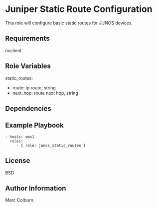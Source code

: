 Juniper Static Route Configuration
=========

This role will configure basic static routes for JUNOS devices.

Requirements
------------
ncclient


Role Variables
--------------
static_routes:
* route: ip route, string
* next_hop: route next hop, string

Dependencies
------------


Example Playbook
----------------

    - hosts: vmx1
      roles:
         - { role: junos_static_routes }

License
-------

BSD

Author Information
------------------

Marc Colburn
